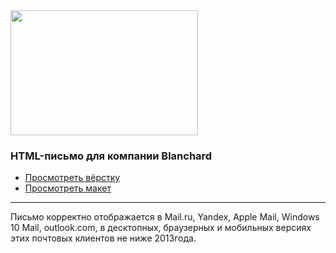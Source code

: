 <div>
  <img src="https://media.giphy.com/media/mTPjPA6SSXgTsnZ1Dh/giphy.gif" width="300" height="200"/>
</div>

###  HTML-письмо для компании Blanchard

- [Просмотреть вёрстку](https://shassdooit.github.io/Email-blanchard/ "клик")  
- [Просмотреть макет](https://www.figma.com/file/IjPFQbzPEyexijIJmHSxId/blanchard-mail?node-id=0%3A1&t=kpi29nYinJfPEV1u-0 "клик") 
 
 ____
 
 Письмо корректно отображается  в Mail.ru, Yandex, Apple Mail, Windows 10 Mail, outlook.com, в десктопных, браузерных и мобильных версиях этих почтовых клиентов не ниже 2013года.
